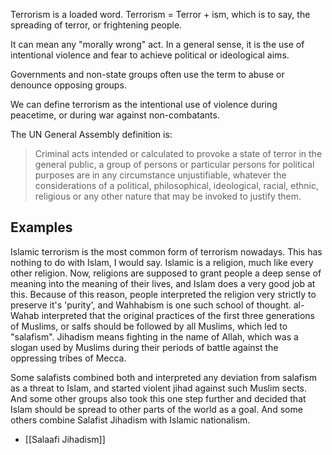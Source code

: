 Terrorism is a loaded word.
Terrorism = Terror + ism, which is to say, the spreading of terror, or frightening people.

It can mean any "morally wrong" act. In a general sense, it is the use of intentional violence and fear to achieve political or ideological aims.

Governments and non-state groups often use the term to abuse or denounce opposing groups.

We can define terrorism as the intentional use of violence during peacetime, or during war against non-combatants.

The UN General Assembly definition is:

> Criminal acts intended or calculated to provoke a state of terror in the general public, a group of persons or particular persons for political purposes are in any circumstance unjustifiable, whatever the considerations of a political, philosophical, ideological, racial, ethnic, religious or any other nature that may be invoked to justify them.

## Examples
Islamic terrorism is the most common form of terrorism nowadays. This has nothing to do with Islam, I would say. Islamic is a religion, much like every other religion. Now, religions are supposed to grant people a deep sense of meaning into the meaning of their lives, and Islam does a very good job at this. Because of this reason, people interpreted the religion very strictly to preserve it's 'purity', and Wahhabism is one such school of thought. al-Wahab interpreted that the original practices of the first three generations of Muslims, or salfs should be followed by all Muslims, which led to "salafism". Jihadism means fighting in the name of Allah, which was a slogan used by Muslims during their periods of battle against the oppressing tribes of Mecca. 

Some salafists combined both and interpreted any deviation from salafism as a threat to Islam, and started violent jihad against such Muslim sects. And some other groups also took this one step further and decided that Islam should be spread to other parts of the world as a goal. And some others combine Salafist Jihadism with Islamic nationalism.

- [[Salaafi Jihadism]]